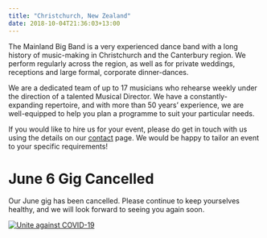 ```yaml
---
title: "Christchurch, New Zealand"
date: 2018-10-04T21:36:03+13:00
---
```


The Mainland Big Band is a very experienced dance band with a long history of music-making in Christchurch and the Canterbury region. We perform regularly across the region, as well as for private weddings, receptions and large formal, corporate dinner-dances.

We are a dedicated team of up to 17 musicians who rehearse weekly under the direction of a talented Musical Director. We have a constantly-expanding repertoire, and with more than 50 years’ experience, we are well-equipped to help you plan a programme to suit your particular needs. 

If you would like to hire us for your event, please do get in touch with us using the details on our [contact](/contact) page</a>. We would be happy to tailor an event to your specific requirements!

# June 6 Gig Cancelled
Our June gig has been cancelled. Please continue to keep yourselves healthy, and we will look forward to seeing you again soon.

[![Unite against COVID-19](covid19.png)](http://covid19.govt.nz)
